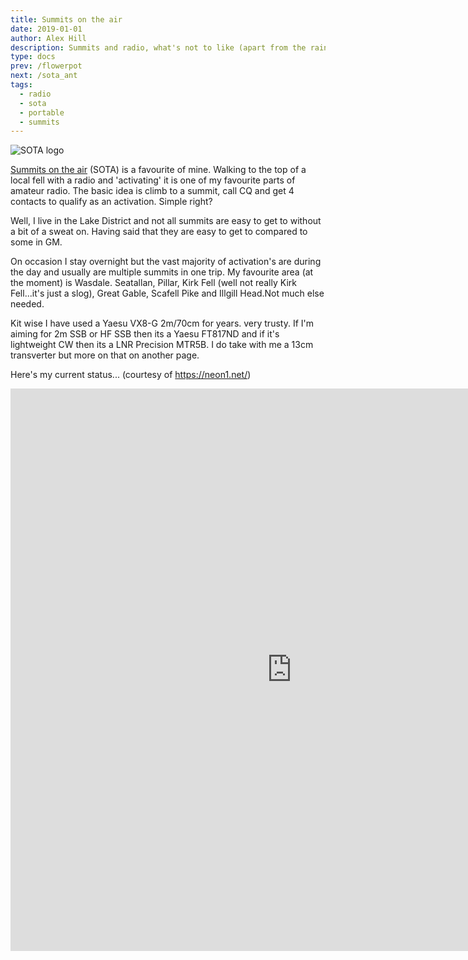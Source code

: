 ```yaml
---
title: Summits on the air
date: 2019-01-01
author: Alex Hill
description: Summits and radio, what's not to like (apart from the rain)?
type: docs
prev: /flowerpot
next: /sota_ant
tags:
  - radio
  - sota
  - portable
  - summits
---
```


![SOTA logo](/static/images/sota.png)

[Summits on the air](https://www.sota.org.uk/) (SOTA) is a favourite of mine. Walking to the top of a local fell with a radio and 'activating' it is one of my favourite parts of amateur radio. The basic idea is climb to a summit, call CQ and get 4 contacts to qualify as an activation. Simple right?

Well, I live in the Lake District and not all summits are easy to get to without a bit of a sweat on. Having said that they are easy to get to compared to some in GM.

On occasion I stay overnight but the vast majority of activation's are during the day and usually are multiple summits in one trip. My favourite area (at the moment) is Wasdale. Seatallan, Pillar, Kirk Fell (well not really Kirk Fell...it's just a slog), Great Gable, Scafell Pike and Illgill Head.Not much else needed.

Kit wise I have used a Yaesu VX8-G 2m/70cm for years. very trusty. If I'm aiming for 2m SSB or HF SSB then its a Yaesu FT817ND and if it's lightweight CW then its a LNR Precision MTR5B. I do take with me a 13cm transverter but more on that on another page.

Here's my current status... (courtesy of https://neon1.net/)

<iframe scrolling="yes" src="https://neon1.net/sota/myact/?c=G7KSE&amp;l=0&amp;w=1&amp;h=1&amp;p=1" width="900px" height="900px" frameborder="0"></iframe>
